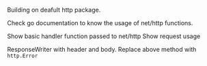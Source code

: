 Building on deafult http package.

Check go documentation to know the usage of net/http functions.

Show basic handler function passed to net/http
Show request usage

ResponseWriter with header and body.
Replace above method with `http.Error`